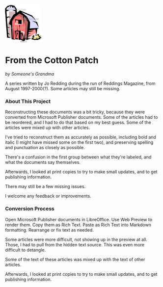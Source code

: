 <img src="barn.jpg" width="120" />
<h1>From the Cotton Patch</h1>

*by Someone's Grandma*

A series written by Jo Redding during the run of Reddings Magazine, from August 1997-2000(?). Some articles may still be missing.


### About This Project

Reconstructing these documents was a bit tricky, because they were converted from Microsoft Publisher documents. Some of the articles had to be reordered, and I had to do that based on my best guess. Some of the articles were mixed up with other articles. 

I’ve tried to reconstruct them as accurately as possible, including bold and italic (I might have missed some on the first two), and preserving spelling and punctuation as closely as possible.

There's a confusion in the first group between what they're labeled, and what the documents say themselves.

Afterwards, I looked at print copies to try to make small updates, and to get publishing information.

There may still be a few missing issues.

I welcome any feedback or improvements.


### Conversion Process

Open Microsoft Publisher documents in LibreOffice. Use Web Preview to render them. Copy them as Rich Text. Paste as Rich Text into Markdown formatting. Rearrange or fix text as needed.

Some articles were more difficult, not showing up in the preview at all. Those, I had to pull from the hidden text source. This was even more difficult to detangle. 

Some of the text of these articles was mixed up with the text of other articles. 

Afterwards, I looked at print copies to try to make small updates, and to get publishing information.
